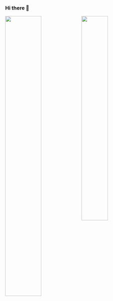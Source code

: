 ### Hi there 👋
<div><img align="left" width = "48%" src="https://github-readme-stats-two-navy.vercel.app/api?username=soppydart&count_private=true&show_icons=true&theme=radical&hide=contribs"/>
<img align="center" width = "41%" src="https://github-readme-stats-two-navy.vercel.app/api/top-langs/?username=soppydart&langs_count=4&show_icons=true&theme=radical&layout=compact"/></div>

<!--
**soppydart/soppydart** is a ✨ _special_ ✨ repository because its `README.md` (this file) appears on your GitHub profile.

Here are some ideas to get you started:

- 🔭 I’m currently working on ...
- 🌱 I’m currently learning ...
- 👯 I’m looking to collaborate on ...
- 🤔 I’m looking for help with ...
- 💬 Ask me about ...
- 📫 How to reach me: ...
- 😄 Pronouns: ...
- ⚡ Fun fact: ...
-->
